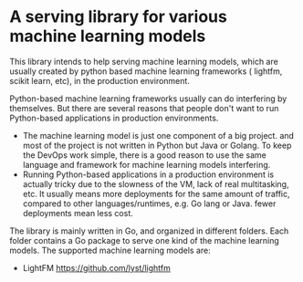 # A serving library for various machine learning models

This library intends to help serving machine learning models, which are usually created by python based machine learning frameworks ( lightfm, scikit learn, etc), in the production environment.

Python-based machine learning frameworks usually can do interfering by themselves.  But there are several reasons that people don't want to run Python-based applications in production environments.

* The machine learning model is just one component of a big project. and most of the project is not written in Python but Java or Golang. To keep the DevOps work simple,  there is a good reason to use the same language and framework for machine learning models interfering.
* Running Python-based applications in a production environment is actually tricky due to the slowness of the VM,  lack of real multitasking, etc. It usually means more deployments for the same amount of traffic,  compared to other languages/runtimes,  e.g. Go lang or Java.  fewer deployments mean less cost.

The library is mainly written in Go, and organized in different folders. Each folder contains a Go package to serve one kind of the machine learning models. The supported machine learning models are:

* LightFM https://github.com/lyst/lightfm
